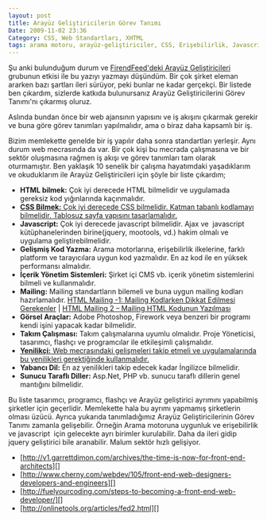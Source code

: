 ```yaml
---
layout: post
title: Arayüz Geliştiricilerin Görev Tanımı
Date: 2009-11-02 23:36
Category: CSS, Web Standartları, XHTML
tags: arama motoru, arayüz-geliştiriciler, CSS, Erişebilirlik, Javascript
---
```


Şu anki bulunduğum durum ve [FirendFeed'deki Arayüz Geliştiricileri][]
grubunun etkisi ile bu yazıyı yazmayı düşündüm. Bir çok şirket eleman
ararken bazı şartları ileri sürüyor, peki bunlar ne kadar gerçekçi. Bir
listede ben çıkardım, sizlerde katkıda bulunursanız Arayüz
Geliştiricilerini Görev Tanımı'nı çıkarmış oluruz.

Aslında bundan önce bir web ajansının yapısını ve iş akışını çıkarmak
gerekir ve buna göre görev tanımları yapılmalıdır, ama o biraz daha
kapsamlı bir iş.

Bizim memlekette genelde bir iş yapılır daha sonra standartları
yerleşir. Aynı durum web mecrasında da var. Bir çok kişi bu mecrada
çalışmasına ve bir sektör oluşmasına rağmen iş akışı ve görev tanımları
tam olarak oturmamıştır. Ben yaklaşık 10 senelik bir çalışma hayatımdaki
yaşadıklarım ve okuduklarım ile Arayüz Geliştiricileri için şöyle bir
liste çıkardım;

-   **HTML bilmek:** Çok iyi derecede HTML bilmelidir ve uygulamada
    gereksiz kod yığınlarında kaçınmalıdır.
-   [**CSS Bilmek:** Çok iyi derecede CSS bilmelidir. Katman tabanlı kodlamayı bilmelidir. Tablosuz sayfa yapısını tasarlamalıdır.][]
-   **Javascript:** Çok iyi derecede javascript bilmelidir. Ajax ve 
    javascript kütüphanelerinden birine(jquery, mootools, vd.) hakim
    olmalı ve uygulama geliştirebilmelidir.
-   **Gelişmiş Kod Yazma:** Arama motorlarına, erişebilirlik ilkelerine,
    farklı platform ve tarayıcılara uygun kod yazmalıdır. En az kod ile
    en yüksek performansı almalıdır.
-   **İçerik Yönetim Sistemleri:** Şirket içi CMS vb. içerik yönetim
    sistemlerini bilmeli ve kullanmalıdır.
-   **Mailing:** Mailing standartların bilemeli ve buna uygun mailing
    kodları hazırlamalıdır. [HTML Mailing -1: Mailing Kodlarken Dikkat Edilmesi Gerekenler][] | [HTML Mailing 2 – Mailing HTML Kodunun     Yazılması][]
-   **Görsel Araçlar:** Adobe Photoshop, Firework veya benzeri bir
    programı kendi işini yapacak kadar bilmelidir.
-   **Takım Çalışması:** Takım çalışmalarına uyumlu olmalıdır. Proje
    Yöneticisi, tasarımcı, flashçı ve programcılar ile etkileşimli
    çalışmalıdır.
-   [**Yenilikçi:** Web mecrasındaki gelişmeleri takip etmeli ve uygulamalarında bu yenilikleri gerektiğinde kullanmalıdır.][]
-   **Yabancı Dil:** En az yenilikleri takip edecek kadar İngilizce
    bilmelidir.
-   **Sunucu Taraflı Diller:** Asp.Net, PHP vb. sunucu taraflı dillerin
    genel mantığını bilmelidir.

Bu liste tasarımcı, programcı, flashçı ve Arayüz geliştirici ayrımını
yapabilmiş şirketler için geçerlidir. Memlekette hala bu ayrımı yapmamış
şirketlerin olması üzücü. Ayrıca yukarıda tanımladığımız Arayüz
Geliştiricilerinin Görev Tanımı zamanla gelişebilir. Örneğin Arama
motoruna uygunluk ve erişebilirlik ve javascript  için gelecekte ayrı
birimler kurulabilir. Daha da ileri gidip jquery geliştirici bile
aranabilir. Malum sektör hızlı gelişiyor.

-   [http://v1.garrettdimon.com/archives/the-time-is-now-for-front-end-architects][]
-   [http://www.cherny.com/webdev/105/front-end-web-designers-developers-and-engineers][]
-   [http://fuelyourcoding.com/steps-to-becoming-a-front-end-web-developer/][]
-   [http://onlinetools.org/articles/fed2.html][]

  [FirendFeed'deki Arayüz Geliştiricileri]: http://friendfeed.com/arayuz-gelistiriciler
  [**CSS Bilmek:** Çok iyi derecede CSS bilmelidir. Katman tabanlı kodlamayı bilmelidir. Tablosuz sayfa yapısını tasarlamalıdır.]: http://www.fatihhayrioglu.com/css-dersleri/
  [HTML Mailing -1: Mailing Kodlarken Dikkat Edilmesi Gerekenler]: http://www.fatihhayrioglu.com/html-mailing-1-mailing-kodlarken-dikkat-edilmesi-gerekenler/
  [HTML Mailing 2 – Mailing HTML Kodunun Yazılması]: http://www.fatihhayrioglu.com/html-mailing-2-mailing-html-kodunun-yazilmasi/
  [**Yenilikçi:** Web mecrasındaki gelişmeleri takip etmeli ve uygulamalarında bu yenilikleri gerektiğinde kullanmalıdır.]: http://www.fatihhayrioglu.com/yeniliklerin-takibi-ve-google-reader/
  [http://v1.garrettdimon.com/archives/the-time-is-now-for-front-end-architects]: http://v1.garrettdimon.com/archives/the-time-is-now-for-front-end-architects
  [http://www.cherny.com/webdev/105/front-end-web-designers-developers-and-engineers]: http://www.cherny.com/webdev/105/front-end-web-designers-developers-and-engineers
  [http://fuelyourcoding.com/steps-to-becoming-a-front-end-web-developer/]: http://fuelyourcoding.com/steps-to-becoming-a-front-end-web-developer/
  [http://onlinetools.org/articles/fed2.html]: http://onlinetools.org/articles/fed2.html
